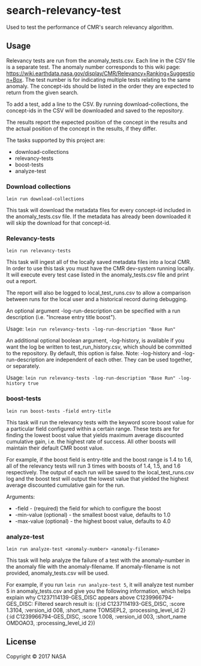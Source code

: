 # search-relevancy-test

Used to test the performance of CMR's search relevancy algorithm.

## Usage

Relevancy tests are run from the anomaly_tests.csv. Each line in the CSV file is a separate test. The anomaly number corresponds to this wiki page: https://wiki.earthdata.nasa.gov/display/CMR/Relevancy+Ranking+Suggestion+Box. The test number is for indicating multiple tests relating to the same anomaly. The concept-ids should be listed in the order they are expected to return from the given search.

To add a test, add a line to the CSV. By running download-collections, the concept-ids in the CSV will be downloaded and saved to the repository.

The results report the expected position of the concept in the results and the actual position of the concept in the results, if they differ.

The tasks supported by this project are:
* download-collections
* relevancy-tests
* boost-tests
* analyze-test

### Download collections

`lein run download-collections`

This task will download the metadata files for every concept-id included in the anomaly_tests.csv file. If the metadata has already been downloaded it will skip the download for that concept-id.

### Relevancy-tests

`lein run relevancy-tests`

This task will ingest all of the locally saved metadata files into a local CMR. In order to use this task you must have the CMR dev-system running locally. It will execute every test case listed in the anomaly_tests.csv file and print out a report.

The report will also be logged to local_test_runs.csv to allow a comparison between runs for the local user and a historical record during debugging.

An optional argument -log-run-description can be specified with a run description (i.e. "Increase entry title boost").

Usage: `lein run relevancy-tests -log-run-description "Base Run"`

An additional optional boolean argument, -log-history, is available if you want the log be written to test_run_history.csv, which should be committed to the repository. By default, this option is false. Note: -log-history and -log-run-description are independent of each other. They can be used together, or separately. 

Usage: `lein run relevancy-tests -log-run-description "Base Run" -log-history true`

### boost-tests

`lein run boost-tests -field entry-title`

This task will run the relevancy tests with the keyword score boost value for a particular field configured within a certain range. These tests are for finding the lowest boost value that yields maximum average discounted cumulative gain, i.e. the highest rate of success. All other boosts will maintain their default CMR boost value.

For example, if the boost field is entry-title and the boost range is 1.4 to 1.6, all of the relevancy tests will run 3 times with boosts of 1.4, 1.5, and 1.6 respectively. The output of each run will be saved to the local_test_runs.csv log and the boost test will output the lowest value that yielded the highest average discounted cumulative gain for the run.

Arguments:
* -field - (required) the field for which to configure the boost
* -min-value (optional) - the smallest boost value, defaults to 1.0
* -max-value (optional) - the highest boost value, defaults to 4.0

### analyze-test

`lein run analyze-test <anomaly-number> <anomaly-filename>`

This task will help analyze the failure of a test with the anomaly-number in the anomaly file with the anomaly-filename. 
If anomaly-filename is not provided, anomaly_tests.csv will be used.

For example, if you run `lein run analyze-test 5`, it will analyze test number 5 in anomaly_tests.csv and give you the
following information, which helps explain why C1237114139-GES_DISC appears above C1239966794-GES_DISC: 
Filtered search result is:  ({:id C1237114193-GES_DISC, :score 1.3104, :version_id 008, :short_name TOMSEPL2, :processing_level_id 2} {:id C1239966794-GES_DISC, :score 1.008, :version_id 003, :short_name OMDOAO3, :processing_level_id 2})

## License

Copyright © 2017 NASA
